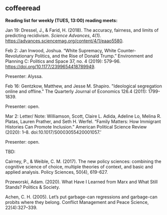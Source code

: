 ## coffeeread

**Reading list for weekly (TUES, 13:00) reading meets:**

Jan 19: Dressel, J., & Farid, H. (2018). The accuracy, fairness, and limits of predicting recidivism. _Science Advances_, 4(1). https://advances.sciencemag.org/content/4/1/eaao5580.

Feb 2: Jan Inwood, Joshua. “White Supremacy, White Counter-Revolutionary Politics, and the Rise of Donald Trump.” Environment and Planning C: Politics and Space 37, no. 4 (2019): 579–96. https://doi.org/10.1177/2399654418789949.

Presenter: Alyssa.  

Feb 16: Gentzkow, Matthew, and Jesse M. Shapiro. "Ideological segregation online and offline." The Quarterly Journal of Economics 126.4 (2011): 1799-1839.

Presenter: open. 

Mar 2: Letter/ Note: Williamson, Scott, Claire L. Adida, Adeline Lo, Melina R. Platas, Lauren Prather, and Seth H. Werfel. “Family Matters: How Immigrant Histories Can Promote Inclusion.” American Political Science Review (2020): 1–8. doi:10.1017/S0003055420001057.’

Presenter: open. 


TBD:

Cairney, P., & Weible, C. M. (2017). The new policy sciences: combining the cognitive science of choice, multiple theories of context, and basic and applied analysis. Policy Sciences, 50(4), 619-627.

Przeworski, Adam. (2020). What Have I Learned from Marx and What Still Stands? Politics & Society.

Achen, C. H. (2005). Let’s put garbage-can regressions and garbage-can probits where they belong. Conflict Management and Peace Science, 22(4):327–339.
